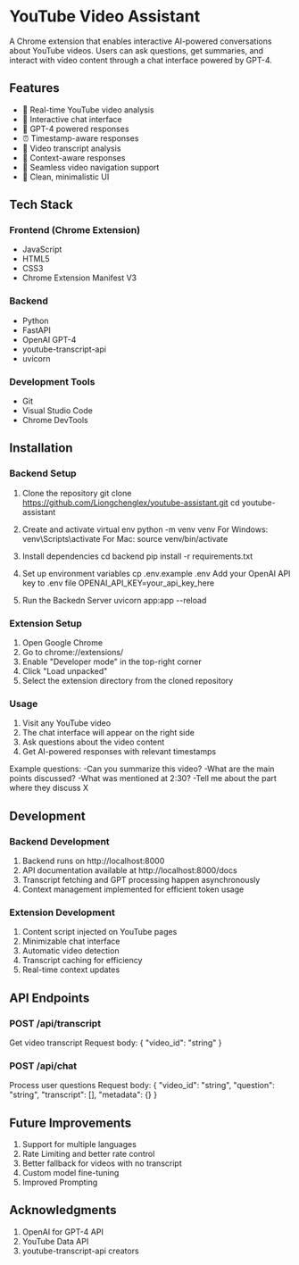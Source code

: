 # YouTube Video Assistant

A Chrome extension that enables interactive AI-powered conversations about YouTube videos. Users can ask questions, get summaries, and interact with video content through a chat interface powered by GPT-4.

## Features

- 🎥 Real-time YouTube video analysis
- 💬 Interactive chat interface
- 🤖 GPT-4 powered responses
- ⏰ Timestamp-aware responses
- 📝 Video transcript analysis
- 🎯 Context-aware responses
- 🔄 Seamless video navigation support
- 🎨 Clean, minimalistic UI

## Tech Stack

### Frontend (Chrome Extension)
- JavaScript 
- HTML5
- CSS3
- Chrome Extension Manifest V3

### Backend
- Python 
- FastAPI
- OpenAI GPT-4
- youtube-transcript-api
- uvicorn

### Development Tools
- Git
- Visual Studio Code
- Chrome DevTools

## Installation
### Backend Setup
1. Clone the repository
git clone https://github.com/Liongchenglex/youtube-assistant.git
cd youtube-assistant

2. Create and activate virtual env
python -m venv venv
For Windows: 
venv\Scripts\activate
For Mac:
source venv/bin/activate

3. Install dependencies
cd backend
pip install -r requirements.txt

4. Set up environment variables
cp .env.example .env
Add your OpenAI API key to .env file
OPENAI_API_KEY=your_api_key_here

5. Run the Backedn Server
uvicorn app:app --reload

### Extension Setup
1. Open Google Chrome
2. Go to chrome://extensions/
3. Enable "Developer mode" in the top-right corner
4. Click "Load unpacked"
5. Select the extension directory from the cloned repository

### Usage
1. Visit any YouTube video
2. The chat interface will appear on the right side
3. Ask questions about the video content
4. Get AI-powered responses with relevant timestamps

Example questions:
-Can you summarize this video?
-What are the main points discussed?
-What was mentioned at 2:30?
-Tell me about the part where they discuss X


## Development
### Backend Development

1) Backend runs on http://localhost:8000
2) API documentation available at http://localhost:8000/docs
3) Transcript fetching and GPT processing happen asynchronously
4) Context management implemented for efficient token usage

### Extension Development

1) Content script injected on YouTube pages
2) Minimizable chat interface
3) Automatic video detection
4) Transcript caching for efficiency
5) Real-time context updates

## API Endpoints

### POST /api/transcript

Get video transcript
Request body: { "video_id": "string" }


### POST /api/chat

Process user questions
Request body: { "video_id": "string", "question": "string", "transcript": [], "metadata": {} }

## Future Improvements

1) Support for multiple languages
2) Rate Limiting and better rate control
3) Better fallback for videos with no transcript
4) Custom model fine-tuning
5) Improved Prompting

## Acknowledgments

1) OpenAI for GPT-4 API
2) YouTube Data API
3) youtube-transcript-api creators
